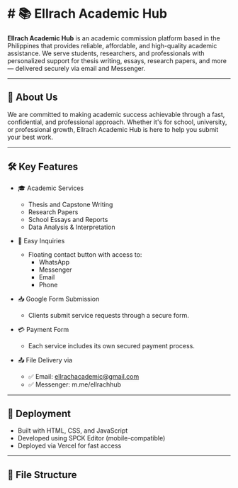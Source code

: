 # # 📚 Ellrach Academic Hub

**Ellrach Academic Hub** is an academic commission platform based in the Philippines that provides reliable, affordable, and high-quality academic assistance. We serve students, researchers, and professionals with personalized support for thesis writing, essays, research papers, and more — delivered securely via email and Messenger.

---

## 🌟 About Us

We are committed to making academic success achievable through a fast, confidential, and professional approach. Whether it's for school, university, or professional growth, Ellrach Academic Hub is here to help you submit your best work.

---

## 🛠 Key Features

- 🎓 Academic Services  
  - Thesis and Capstone Writing  
  - Research Papers  
  - School Essays and Reports  
  - Data Analysis & Interpretation

- 💬 Easy Inquiries  
  - Floating contact button with access to:  
    - WhatsApp  
    - Messenger  
    - Email  
    - Phone

- 📥 Google Form Submission  
  - Clients submit service requests through a secure form.

- 💳 Payment Form  
  - Each service includes its own secured payment process.

- 📤 File Delivery via  
  - ✅ Email: ellrachacademic@gmail.com  
  - ✅ Messenger: m.me/ellrachhub

---

## 🚀 Deployment

- Built with HTML, CSS, and JavaScript  
- Developed using SPCK Editor (mobile-compatible)  
- Deployed via Vercel for fast access

---

## 📂 File Structure
